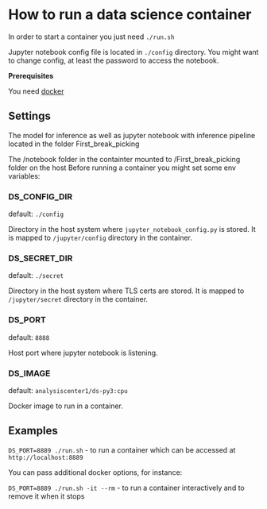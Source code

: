# How to run a data science container

In order to start a container you just need `./run.sh`

Jupyter notebook config file is located in `./config` directory. You might want to change config, at least the password to access the notebook.


**Prerequisites**

You need [docker](https://docs.docker.com/engine/installation/linux/)
## Settings

The model for inference as well as jupyter notebook with inference pipeline located in the folder First_break_picking

The /notebook folder in the containter mounted to /First_break_picking folder on the host
Before running a container you might set some env variables:


### DS_CONFIG_DIR
default: `./config`

Directory in the host system where `jupyter_notebook_config.py` is stored. It is mapped to `/jupyter/config` directory in the container.

### DS_SECRET_DIR
default: `./secret`

Directory in the host system where TLS certs are stored. It is mapped to `/jupyter/secret` directory in the container.

### DS_PORT
default: `8888`

Host port where jupyter notebook is listening.

### DS_IMAGE
default: `analysiscenter1/ds-py3:cpu`

Docker image to run in a container.

## Examples
`DS_PORT=8889 ./run.sh` - to run a container which can be accessed at `http://localhost:8889`

You can pass additional docker options, for instance:

`DS_PORT=8889 ./run.sh -it --rm` - to run a container interactively and to remove it when it stops
